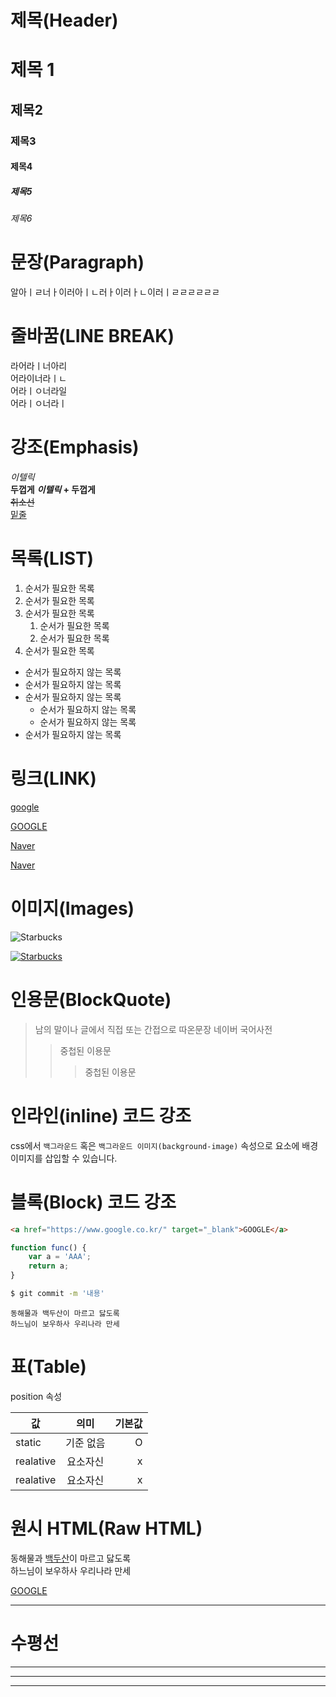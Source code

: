 # 제목(Header)

# 제목 1
## 제목2
### 제목3
#### 제목4
##### 제목5
###### 제목6 

# 문장(Paragraph)

알아ㅣㄹ너ㅏ이러아ㅣㄴ러ㅏ이러ㅏㄴ이러ㅣㄹㄹㄹㄹㄹㄹ

# 줄바꿈(LINE BREAK)
라어라ㅣ너아리  
어라이너라ㅣㄴ  
어라ㅣㅇ너라일<br/>
어라ㅣㅇ너라ㅣ

# 강조(Emphasis)
_이텔릭_  
**두껍게**
**_이텔릭_ + 두껍게**  
~~취소선~~  
<u>밑줄</u>

# 목록(LIST)

1. 순서가 필요한 목록
1. 순서가 필요한 목록
1. 순서가 필요한 목록
    1. 순서가 필요한 목록
    1. 순서가 필요한 목록
1. 순서가 필요한 목록

- 순서가 필요하지 않는 목록
- 순서가 필요하지 않는 목록
- 순서가 필요하지 않는 목록
    - 순서가 필요하지 않는 목록
    - 순서가 필요하지 않는 목록
- 순서가 필요하지 않는 목록

# 링크(LINK)
<a href="https://google.com">google</a>

[GOOGLE](https://google.com)

<a href="https://naver.com" title="네이버로 이동!">Naver</a>

[Naver](https://naver.com "네이버로 이동!")

# 이미지(Images)

![Starbucks](https://hardcore-jones-52f625.netlify.app/images/starbucks_logo.png)

[![Starbucks](https://hardcore-jones-52f625.netlify.app/images/starbucks_logo.png)](https://starbucks.com)

# 인용문(BlockQuote)
> 남의 말이나 글에서 직접 또는 간접으로 따온문장
> 네이버 국어사전
>> 중첩된 이용문
>>> 중첩된 이용문

# 인라인(inline) 코드 강조

css에서 `백그라운드` 혹은 `백그라운드 이미지(background-image)` 속성으로 요소에  배경 이미지를 삽입할 수 있습니다.

# 블록(Block) 코드 강조

```html
<a href="https://www.google.co.kr/" target="_blank">GOOGLE</a> 
```

```javascript
function func() {
    var a = 'AAA';
    return a;
}
```
```bash
$ git commit -m '내용'
```
```plaintext
동해물과 백두산이 마르고 닳도록  
하느님이 보우하사 우리나라 만세
```


# 표(Table)

position 속성

값 | 의미 | 기본값
--|:--:|--:
static | 기준 없음 | O
realative  | 요소자신 | x
realative  | 요소자신 | x


# 원시 HTML(Raw HTML)

동해물과 <u>백두산</u>이 마르고 닳도록<br />
하느님이 보우하사 우리나라 만세

<a href="https://www.google.co.kr/" target="_blank" target="_blank">GOOGLE</a>

---

# 수평선

---
***
___